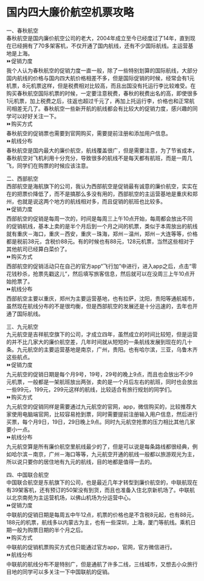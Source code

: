 # 国内四大廉价航空机票攻略  

一、春秋航空  
春秋航空是国内廉价航空公司的老大，2004年成立至今已经度过了14年，直到现在已经拥有了70多架客机，不仅开通了国内航线，还有不少国际航线。主运营基地是上海。  
⏩促销力度  
我个人认为春秋航空的促销力度一直一般，除了一些特别划算的国际航线，大部分国内航线的价格与国内四大航价格相差不多，但是国际促销的时候，经常会有1元机票，8元机票这样，但是税费相对比较高，而且出国没有托运行李比较难受。在购买春秋航空国际机票的时候，一定要注意税费，春秋的税费出名的高，即使很多1元机票，加上税费之后，往返也超过千元了，再加上托运行李，价格也和正常航司相差无几了。春秋航空一些新开航的航线都会有比较大的促销力度，感兴趣的同学可以好好关注一下。  
⏩购买方式  
春秋航空的促销票也需要到官网购买，需要提前注册和添加用户信息。  
⏩航线分布  
春秋航空是国内最大的廉价航空，航线覆盖很广，但是需要注意，为了节省成本，春秋航空对飞机利用十分充分，导致很多的航线不是每天都有航班，而是一周几飞，同学们在购票的时候应该注意。  

二、西部航空  
西部航空是海航旗下的公司，我认为西部航空是促销最有诚意的廉价航空，实实在在的把票价降低了，而不是搞那么多没有用的，西部航空的主运营基地是重庆和郑州，也就是说这两个地方的航线相对多，而且促销的航班也比较多。  
⏩促销力度  
西部航空的促销是每周一次的，时间是每周三上午10点开始，每周都会放出不同的促销航线，基本上卖的是半个月后到一个月之间的机票，类似于本周放出的航线就有重庆－海口，重庆－西安，重庆－珠海，郑州－温州，郑州－大连等等，价格都是税前38元，含税价88元。有的时候也有88元，128元机票，当然这些相对于其他航司已经算白菜价了。  
⏩购买方式  
西部航空的促销活动只在自己的官方app“飞行加”中进行，进入app之后，点击“零花钱秒杀，抢票先戳这儿”，然后填写旅客信息，然后就可以在没周三上午10点开始抢票了。  
⏩航线分布  
西部航空主要以重庆，郑州为主要运营基地，也有拉萨，沈阳，贵阳等通航城市，虽然现在航线分布的不是很均衡，但是西部航空的发展还是十分迅速的，去年也开通了国际航线。  

三、九元航空  
九元航空是吉祥航空旗下的公司，才成立四年，虽然成立的时间比较短，但是运营的并不比几家大的廉价航空差，几年时间就从短短的一条航线发展到现在的几十条。九元航空的主要运营基地是南京，广州，贵阳。也有哈尔滨，三亚，乌鲁木齐这些航点。  
⏩促销力度  
九元航空的促销日期是每个月9号，19号，29号的晚上9点，而且也会放出不少9元机票，一般都是一架航班放出两张，卖的是一个月后左右的航班，同时也会放出一些99元，199元，299元这样的航线，比较适合有旅行规划的同学们。  
⏩购买方式  
九元航空的促销同样是需要通过九元航空的官网，app，微信购买的，比较推荐大家使用电脑端官网，比较容易抢到票，同时需要提前注册输入用户信息，然后进行买票，每个月9日，19日，29日晚上9点。同时九元航空抢票的压力相比其他几家要小一点。  
⏩航线分布  
九元航空算是所有廉价航空里航线最少的了，但是可以说是每条路线都很经典，例如哈尔滨－南京，广州－海口等等，九元航空开通的航线一般都以旅游观光为主，所以说只要你的居住地有九元的航线，目的地都是值得一去的。  

四、中国联合航空  
中国联合航空是东航旗下的公司，也是最近几年才转型到廉价航空的，中联航现在有39架客机，还有预订的50架没有到货，而且也准备入住北京新机场了。中联航以北京南苑为主运营机场，以佛山机场为分运营中心。  
⏩促销力度  
中联航的促销日期是每周五中午12点，机票的价格也是不含税8元起，也有88元，188元的机票，航线多以内蒙古为主，也有一些深圳，上海，厦门等航线。乘机日期一般为购票日期的半个月之后。  
⏩购买方式  
中联航的促销机票购买方式也只能通过官方app，官网，官方微信进行。  
⏩航线分布  
中联航的航线分布不是特别广，但是通航了许多二线，三线城市，又想去小众旅行目地的同学可以多关注一下中国联航的促销。  

